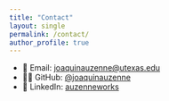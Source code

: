 ```yaml
---
title: "Contact"
layout: single
permalink: /contact/
author_profile: true
---
```


- 📧 Email: [joaquinauzenne@utexas.edu](mailto:joaquinauzenne@utexas.edu)  
- 🧑‍💻 GitHub: [@joaquinauzenne](https://github.com/joaquinauzenne)  
- 🔗 LinkedIn: [auzenneworks](https://www.linkedin.com/in/auzenneworks/)